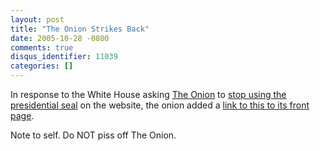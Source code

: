 ```yaml
---
layout: post
title: "The Onion Strikes Back"
date: 2005-10-28 -0800
comments: true
disqus_identifier: 11039
categories: []
---
```

In response to the White House asking [The
Onion](http://www.theonion.com/) to [stop using the presidential
seal](http://www.cnn.com/2005/POLITICS/10/26/odd.onion.reut/index.html)
on the website, the onion added a [link to this to its front
page](http://www.theonion.com/content/node/42136).

Note to self. Do NOT piss off The Onion.

